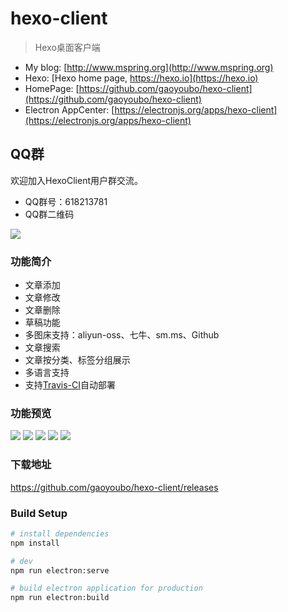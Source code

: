 # hexo-client

> Hexo桌面客户端

- My blog: [http://www.mspring.org](http://www.mspring.org)
- Hexo: [Hexo home page, https://hexo.io](https://hexo.io)
- HomePage: [https://github.com/gaoyoubo/hexo-client](https://github.com/gaoyoubo/hexo-client)
- Electron AppCenter: [https://electronjs.org/apps/hexo-client](https://electronjs.org/apps/hexo-client)

## QQ群
欢迎加入HexoClient用户群交流。
- QQ群号：618213781
- QQ群二维码

![](http://file.mspring.org/FjPi6HPuOAQwwaNKKyJzIbybJfWE)

### 功能简介
- 文章添加
- 文章修改
- 文章删除
- 草稿功能
- 多图床支持：aliyun-oss、七牛、sm.ms、Github
- 文章搜索
- 文章按分类、标签分组展示
- 多语言支持
- 支持[Travis-CI](https://travis-ci.org/)自动部署

### 功能预览

![](https://www.mspring.org/images/2019/01/29/9a633940-2384-11e9-a26e-272a27c47ef2.gif)
![](http://file.mspring.org/8a3e66058442f2dd9821e7a54090bee7!detail)
![](http://file.mspring.org/f2daf058f76496f56277abc6ff6fbef1!detail)
![](http://file.mspring.org/92be1e0368bf5e9b07cdc48c19c85954!detail)
![](http://file.mspring.org/e86c878c2c7dc5e7234d6690864c52d3!detail)

### 下载地址

https://github.com/gaoyoubo/hexo-client/releases

### Build Setup

``` bash
# install dependencies
npm install

# dev
npm run electron:serve

# build electron application for production
npm run electron:build
```
